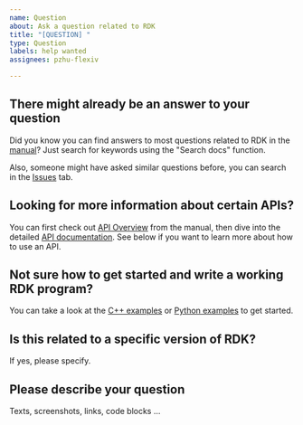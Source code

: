 ```yaml
---
name: Question
about: Ask a question related to RDK
title: "[QUESTION] "
type: Question
labels: help wanted
assignees: pzhu-flexiv

---
```


## There might already be an answer to your question

Did you know you can find answers to most questions related to RDK in the [manual](https://www.flexiv.com/software/rdk/manual/index.html)? Just search for keywords using the "Search docs" function.

Also, someone might have asked similar questions before, you can search in the [Issues](https://github.com/flexivrobotics/flexiv_rdk/issues?q=type%3AQuestion) tab.

## Looking for more information about certain APIs?

You can first check out [API Overview](https://www.flexiv.com/software/rdk/manual/api_overview.html) from the manual, then dive into the detailed [API documentation](https://www.flexiv.com/software/rdk/api/index.html). See below if you want to learn more about how to use an API.

## Not sure how to get started and write a working RDK program?

You can take a look at the [C++ examples](https://github.com/flexivrobotics/flexiv_rdk/tree/main/example) or [Python examples](https://github.com/flexivrobotics/flexiv_rdk/tree/main/example_py) to get started.

## Is this related to a specific version of RDK?

If yes, please specify.

## Please describe your question

Texts, screenshots, links, code blocks ...
